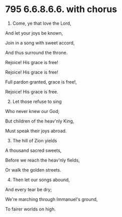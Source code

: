 # 795 6.6.8.6.6. with chorus

1.  Come, ye that love the Lord,

And let your joys be known,

Join in a song with sweet accord,

And thus surround the throne.

Rejoice! His grace is free!

Rejoice! His grace is free!

Full pardon granted, grace is free!,

Rejoice! His grace is free.

2.  Let those refuse to sing

Who never knew our God;

But children of the heav'nly King,

Must speak their joys abroad.

3.  The hill of Zion yields

A thousand sacred sweets,

Before we reach the heav'nly fields,

Or walk the golden streets.

4.  Then let our songs abound,

And every tear be dry;

We're marching through Immanuel's ground,

To fairer worlds on high.

